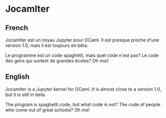 # Jocamlter

French
------
Jocamlter est un noyau Jupyter pour OCaml.
Il est presque proche d'une version 1.0, mais il est toujours en bêta.

Le programme est un code spaghetti, mais quel code n'est pas?
Le code des gens qui sortent de grandes écoles? Oh moi!

English
-------
Jocamlter is a Jupyter kernel for OCaml.
It is almost close to a version 1.0, but it is still in beta.

The program is spaghetti code, but what code is not?
The code of people who come out of great schools? Oh me!

